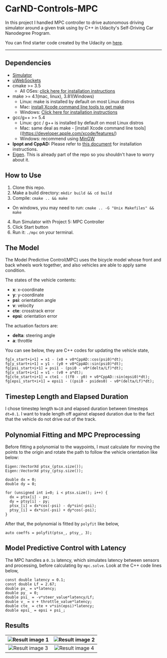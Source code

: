# CarND-Controls-MPC
In this project I handled MPC controller to drive autonomous driving simulator around a given trak using by C++ in Udacity's Self-Driving Car Nanodegree Program.

You can find starter code created by the Udacity on [here](https://github.com/udacity/CarND-MPC-Project).

---

[image1]: ./assets/omw1.png "Result image 1"
[image2]: ./assets/omw2.png "Result image 2"
[image3]: ./assets/omw3.png "Result image 3"
[image4]: ./assets/omw4.png "Result image 4"

## Dependencies

* [Simulator](https://github.com/udacity/self-driving-car-sim/releases)
* [uWebSockets](https://github.com/uWebSockets/uWebSockets)
* cmake >= 3.5
  * All OSes: [click here for installation instructions](https://cmake.org/install/)
* make >= 4.1(mac, linux), 3.81(Windows)
  * Linux: make is installed by default on most Linux distros
  * Mac: [install Xcode command line tools to get make](https://developer.apple.com/xcode/features/)
  * Windows: [Click here for installation instructions](http://gnuwin32.sourceforge.net/packages/make.htm)
* gcc/g++ >= 5.4
  * Linux: gcc / g++ is installed by default on most Linux distros
  * Mac: same deal as make - [install Xcode command line tools]((https://developer.apple.com/xcode/features/)
  * Windows: recommend using [MinGW](http://www.mingw.org/)
* **Ipopt and CppAD:** Please refer to [this document](https://github.com/udacity/CarND-MPC-Project/blob/master/install_Ipopt_CppAD.md) for installation instructions.
* [Eigen](http://eigen.tuxfamily.org/index.php?title=Main_Page). This is already part of the repo so you shouldn't have to worry about it.

## How to Use

1. Clone this repo.
2. Make a build directory: `mkdir build && cd build`
3. Compile: `cmake .. && make`
  * On windows, you may need to run: `cmake .. -G "Unix Makefiles" && make`
4. Run Simulator with Project 5: MPC Controller
5. Click Start button
6. Run it: `./mpc` on your terminal.

## The Model
The Model Predictive Control(MPC) uses the bicycle model whose front and back wheels work together, and also vehicles are able to apply same condition.

The states of the vehicle contents:

* **x**: x-coordinate
* **y**: y-coordinate
* **psi**: orientation angle
* **v**: velocity
* **cte**: crosstrack error
* **epsi**: orientation error

The actuation factors are:

* **delta**: steering angle
* **a**: throttle

You can see below, they are C++ codes for updating the vehicle state,

```
fg[x_start+i+1] = x1 - (x0 + v0*CppAD::cos(psi0)*dt);
fg[y_start+i+1] = y1 - (y0 + v0*CppAD::sin(psi0)*dt);
fg[psi_start+i+1] = psi1 - (psi0 - v0*(delta/Lf)*dt);
fg[v_start+i+1] = v1 - (v0 + a*dt);
fg[cte_start+i+1] = cte1 - ((f0 - y0) + v0*CppAD::sin(epsi0)*dt);
fg[epsi_start+i+1] = epsi1 - ((psi0 - psides0) - v0*(delta/Lf)*dt);
```

## Timestep Length and Elapsed Duration
I chose timestep length `N=10` and elapsed duration between timesteps `dt=0.1`. I want to trade length off against elapsed duration due to the fact that the vehicle do not drive out of the track.

## Polynomial Fitting and MPC Preprocessing
Before fitting a polynomial to the waypoints, I must calculate for moving the points to the origin and rotate the path to follow the vehicle orientation like below:

```
Eigen::VectorXd ptsx_(ptsx.size());
Eigen::VectorXd ptsy_(ptsy.size());

double dx = 0;
double dy = 0;

for (unsigned int i=0; i < ptsx.size(); i++) {
  dx = ptsx[i] - px;
  dy = ptsy[i] - py;
  ptsx_[i] = dx*cos(-psi) - dy*sin(-psi);
  ptsy_[i] = dx*sin(-psi) + dy*cos(-psi);
}
```

After that, the polynomial is fitted by `polyfit` like below,
```
auto coeffs = polyfit(ptsx_, ptsy_, 3);
```


## Model Predictive Control with Latency
The MPC handles a `0.1s` latency, which simulates latency between sensors and processing, before calculating by `mpc.solve`. Look at the C++ code lines below,

```
const double latency = 0.1;
const double Lf = 2.67;
double px_ = v*latency;
double py_ = 0;
double psi_ = -v*steer_value*latency/Lf;
double v_ = v + throttle_value*latency;
double cte_ = cte + v*sin(epsi)*latency;
double epsi_ = epsi + psi_;
```

## Results
| ![][image1] | ![][image2] |
|:-----------:|:-----------:|
| ![][image3] | ![][image4] |
